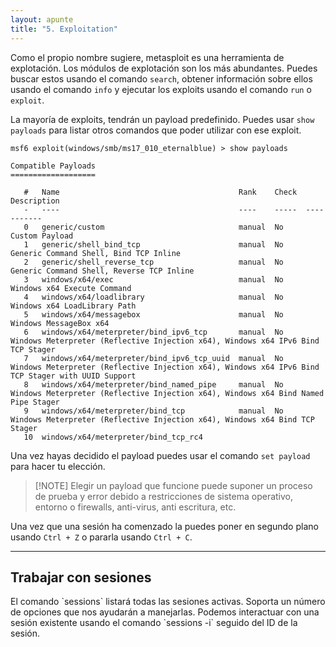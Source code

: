 ```yaml
---
layout: apunte
title: "5. Exploitation"
---
```


Como el propio nombre sugiere, metasploit es una herramienta de explotación. Los módulos de explotación son los más abundantes.  Puedes buscar estos usando el comando `search`, obtener información sobre ellos usando el comando `info` y ejecutar los exploits usando el comando `run` o `exploit`.

La mayoría de exploits, tendrán un payload predefinido. Puedes usar `show payloads` para listar otros comandos que poder utilizar con ese exploit.

```sbash
msf6 exploit(windows/smb/ms17_010_eternalblue) > show payloads 

Compatible Payloads
===================

   #   Name                                        Rank    Check  Description
   -   ----                                        ----    -----  -----------
   0   generic/custom                              manual  No     Custom Payload
   1   generic/shell_bind_tcp                      manual  No     Generic Command Shell, Bind TCP Inline
   2   generic/shell_reverse_tcp                   manual  No     Generic Command Shell, Reverse TCP Inline
   3   windows/x64/exec                            manual  No     Windows x64 Execute Command
   4   windows/x64/loadlibrary                     manual  No     Windows x64 LoadLibrary Path
   5   windows/x64/messagebox                      manual  No     Windows MessageBox x64
   6   windows/x64/meterpreter/bind_ipv6_tcp       manual  No     Windows Meterpreter (Reflective Injection x64), Windows x64 IPv6 Bind TCP Stager
   7   windows/x64/meterpreter/bind_ipv6_tcp_uuid  manual  No     Windows Meterpreter (Reflective Injection x64), Windows x64 IPv6 Bind TCP Stager with UUID Support
   8   windows/x64/meterpreter/bind_named_pipe     manual  No     Windows Meterpreter (Reflective Injection x64), Windows x64 Bind Named Pipe Stager
   9   windows/x64/meterpreter/bind_tcp            manual  No     Windows Meterpreter (Reflective Injection x64), Windows x64 Bind TCP Stager
   10  windows/x64/meterpreter/bind_tcp_rc4 
```

Una vez hayas decidido el payload puedes usar el comando `set payload` para hacer tu elección.

>[!NOTE] Elegir un payload que funcione puede suponer un proceso de prueba y error debido a restricciones de sistema operativo, entorno o firewalls, anti-virus, anti escritura, etc.

Una vez que una sesión ha comenzado la puedes poner en segundo plano usando `Ctrl + Z` o pararla usando `Ctrl + C`.

------------------
<h2>Trabajar con sesiones</h2>
El comando `sessions` listará todas las sesiones activas. Soporta un número de opciones que nos ayudarán a manejarlas. Podemos interactuar con una sesión existente usando el comando `sessions -i` seguido del ID de la sesión.